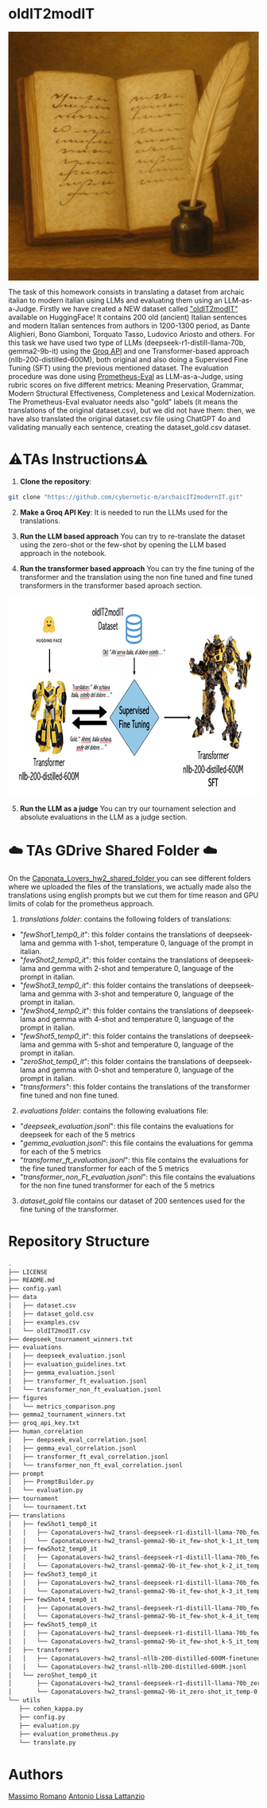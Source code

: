 # oldIT2modIT

<img src="./images/copertina.jpeg" alt="copertina" width="600" height = "500" align = "center" />

The task of this homework consists in translating a dataset from archaic italian to modern italian using LLMs and evaluating them using an LLM-as-a-Judge. Firstly we have created a NEW dataset called ["oldIT2modIT"](https://huggingface.co/datasets/cybernetic-m/oldIT2modIT) available on HuggingFace! It contains 200 old (ancient) Italian sentences and modern Italian sentences from authors in 1200-1300 period, as Dante Alighieri, Bono Giamboni, Torquato Tasso, Ludovico Ariosto and others. 
For this task we have used two type of LLMs (deepseek-r1-distill-llama-70b, gemma2-9b-it) using the [Groq API](https://groq.com/) and one Transformer-based approach (nllb-200-distilled-600M), both original and also doing a Supervised Fine Tuning (SFT) using the previous mentioned dataset.
The evaluation procedure was done using [Prometheus-Eval](https://github.com/prometheus-eval/prometheus-eval) as LLM-as-a-Judge, using rubric scores on five different metrics: Meaning Preservation, Grammar, Modern Structural Effectiveness, Completeness and Lexical Modernization. The Prometheus-Eval evaluator needs also "gold" labels (it means the translations of the original dataset.csv), but we did not have them: then, we have also translated the original dataset.csv file using ChatGPT 4o and validating manually each sentence, creating the dataset_gold.csv dataset.

# ⚠️TAs Instructions⚠️

1. **Clone the repository**:  
 ```sh 
git clone "https://github.com/cybernetic-m/archaicIT2modernIT.git"
 ```

2. **Make a Groq API Key**:
It is needed to run the LLMs used for the translations.

3. **Run the LLM based approach**
You can try to re-translate the dataset using the zero-shot or the few-shot by opening the LLM based approach in the notebook.

4. **Run the transformer based approach**
You can try the fine tuning of the transformer and the translation using the non fine tuned and fine tuned transformers in the transformer based aproach section.

<img src="./images/sft.png" alt="transformer" width="800" height = "400" />

5. **Run the LLM as a judge**
You can try our tournament selection and absolute evaluations in the LLM as a judge section.


# ☁️ TAs GDrive Shared Folder ☁️

On the [Caponata_Lovers_hw2_shared_folder ](https://drive.google.com/drive/folders/1an6QsdK0kBZE63KZJgOVvfnzcqpunQCD?usp=drive_link)  you can see different folders where we uploaded the files of the translations, we actually made also the translations using english prompts but we cut them for time reason and GPU limits of colab for the prometheus approach.

1. *translations folder*: contains the following folders of translations:
 - "*fewShot1_temp0_it*": this folder contains the translations of deepseek-lama and gemma with 1-shot, temperature 0, language of the prompt in italian.
 - "*fewShot2_temp0_it*": this folder contains the translations of deepseek-lama and gemma with 2-shot and temperature 0, language of the prompt in italian.
 - "*fewShot3_temp0_it*": this folder contains the translations of deepseek-lama and gemma with 3-shot and temperature 0, language of the prompt in italian.
 - "*fewShot4_temp0_it*": this folder contains the translations of deepseek-lama and gemma with 4-shot and temperature 0, language of the prompt in italian.
 - "*fewShot5_temp0_it*": this folder contains the translations of deepseek-lama and gemma with 5-shot and temperature 0, language of the prompt in italian.
 - "*zeroShot_temp0_it*": this folder contains the translations of deepseek-lama and gemma with 0-shot and temperature 0, language of the prompt in italian.
 - "*transformers*": this folder contains the translations of the transformer fine tuned and non fine tuned.

2. *evaluations folder*: contains the following evaluations file:
 - "*deepseek_evaluation.jsonl*": this file contains the evaluations for deepseek for each of the 5 metrics
 - "*gemma_evaluation.jsonl*": this file contains the evaluations for gemma for each of the 5 metrics
 - "*transformer_ft_evaluation.jsonl*": this file contains the evaluations for the fine tuned transformer for each of the 5 metrics
 - "*transformer_non_Ft_evaluation.jsonl*": this file contains the evaluations for the non fine tuned transformer for each of the 5 metrics

3. *dataset_gold* file contains our dataset of 200 sentences used for the fine tuning of the transformer.

# Repository Structure
 ```sh
.
├── LICENSE
├── README.md
├── config.yaml
├── data
│   ├── dataset.csv
│   ├── dataset_gold.csv
│   ├── examples.csv
│   └── oldIT2modIT.csv
├── deepseek_tournament_winners.txt
├── evaluations
│   ├── deepseek_evaluation.jsonl
│   ├── evaluation_guidelines.txt
│   ├── gemma_evaluation.jsonl
│   ├── transformer_ft_evaluation.jsonl
│   └── transformer_non_ft_evaluation.jsonl
├── figures
│   └── metrics_comparison.png
├── gemma2_tournament_winners.txt
├── groq_api_key.txt
├── human_correlation
│   ├── deepseek_eval_correlation.jsonl
│   ├── gemma_eval_correlation.jsonl
│   ├── transformer_ft_eval_correlation.jsonl
│   └── transformer_non_ft_eval_correlation.jsonl
├── prompt
│   ├── PromptBuilder.py
│   └── evaluation.py
├── tournament
│   └── tournament.txt
├── translations
│   ├── fewShot1_temp0_it
│   │   ├── CaponataLovers-hw2_transl-deepseek-r1-distill-llama-70b_few-shot_k-1_it_temp-0.0.jsonl
│   │   └── CaponataLovers-hw2_transl-gemma2-9b-it_few-shot_k-1_it_temp-0.0.jsonl
│   ├── fewShot2_temp0_it
│   │   ├── CaponataLovers-hw2_transl-deepseek-r1-distill-llama-70b_few-shot_k-2_it_temp-0.0.jsonl
│   │   └── CaponataLovers-hw2_transl-gemma2-9b-it_few-shot_k-2_it_temp-0.0.jsonl
│   ├── fewShot3_temp0_it
│   │   ├── CaponataLovers-hw2_transl-deepseek-r1-distill-llama-70b_few-shot_k-3_it_temp-0.0.jsonl
│   │   └── CaponataLovers-hw2_transl-gemma2-9b-it_few-shot_k-3_it_temp-0.0.jsonl
│   ├── fewShot4_temp0_it
│   │   ├── CaponataLovers-hw2_transl-deepseek-r1-distill-llama-70b_few-shot_k-4_it_temp-0.0.jsonl
│   │   └── CaponataLovers-hw2_transl-gemma2-9b-it_few-shot_k-4_it_temp-0.0.jsonl
│   ├── fewShot5_temp0_it
│   │   ├── CaponataLovers-hw2_transl-deepseek-r1-distill-llama-70b_few-shot_k-5_it_temp-0.0.jsonl
│   │   └── CaponataLovers-hw2_transl-gemma2-9b-it_few-shot_k-5_it_temp-0.0.jsonl
│   ├── transformers
│   │   ├── CaponataLovers-hw2_transl-nllb-200-distilled-600M-finetuned.jsonl
│   │   └── CaponataLovers-hw2_transl-nllb-200-distilled-600M.jsonl
│   └── zeroShot_temp0_it
│       ├── CaponataLovers-hw2_transl-deepseek-r1-distill-llama-70b_zero-shot_it_temp-0.0.jsonl
│       └── CaponataLovers-hw2_transl-gemma2-9b-it_zero-shot_it_temp-0.0.jsonl
└── utils
    ├── cohen_kappa.py
    ├── config.py
    ├── evaluation.py
    ├── evaluation_prometheus.py
    └── translate.py

 ```

# Authors
[Massimo Romano](https://sites.google.com/studenti.uniroma1.it/romano/home-page?authuser=0)
[Antonio Lissa Lattanzio]()



